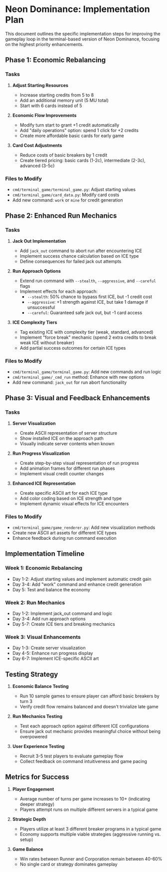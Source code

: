 # Neon Dominance: Implementation Plan

This document outlines the specific implementation steps for improving the gameplay loop in the terminal-based version of Neon Dominance, focusing on the highest priority enhancements.

## Phase 1: Economic Rebalancing

### Tasks

1. **Adjust Starting Resources**
   - Increase starting credits from 5 to 8
   - Add an additional memory unit (5 MU total)
   - Start with 6 cards instead of 5

2. **Economic Flow Improvements**
   - Modify turn start to grant +1 credit automatically
   - Add "daily operations" option: spend 1 click for +2 credits
   - Create more affordable basic cards for early game

3. **Card Cost Adjustments**
   - Reduce costs of basic breakers by 1 credit
   - Create tiered pricing: basic cards (1-2c), intermediate (2-3c), advanced (3-5c)

### Files to Modify

- `cmd/terminal_game/terminal_game.py`: Adjust starting values
- `cmd/terminal_game/card_data.py`: Modify card costs
- Add new command: `work` or `mine` for credit generation

## Phase 2: Enhanced Run Mechanics

### Tasks

1. **Jack Out Implementation**
   - Add `jack_out` command to abort run after encountering ICE
   - Implement success chance calculation based on ICE type
   - Define consequences for failed jack out attempts

2. **Run Approach Options**
   - Extend run command with `--stealth`, `--aggressive`, and `--careful` flags
   - Implement effects for each approach:
     - `--stealth`: 50% chance to bypass first ICE, but -1 credit cost
     - `--aggressive`: +1 strength against ICE, but take 1 damage if unsuccessful
     - `--careful`: Guaranteed safe jack out, but -1 card access

3. **ICE Complexity Tiers**
   - Tag existing ICE with complexity tier (weak, standard, advanced)
   - Implement "force break" mechanic (spend 2 extra credits to break weak ICE without breaker)
   - Add partial success outcomes for certain ICE types

### Files to Modify

- `cmd/terminal_game/terminal_game.py`: Add new commands and run logic
- `cmd/terminal_game/_cmd_run` method: Enhance with new options
- Add new command: `jack_out` for run abort functionality

## Phase 3: Visual and Feedback Enhancements

### Tasks

1. **Server Visualization**
   - Create ASCII representation of server structure
   - Show installed ICE on the approach path
   - Visually indicate server contents when known

2. **Run Progress Visualization**
   - Create step-by-step visual representation of run progress
   - Add animation frames for different run phases
   - Implement visual credit counter changes

3. **Enhanced ICE Representation**
   - Create specific ASCII art for each ICE type
   - Add color coding based on ICE strength and type
   - Implement dynamic visual effects for ICE encounters

### Files to Modify

- `cmd/terminal_game/game_renderer.py`: Add new visualization methods
- Create new ASCII art assets for different ICE types
- Enhance feedback during run command execution

## Implementation Timeline

### Week 1: Economic Rebalancing
- Day 1-2: Adjust starting values and implement automatic credit gain
- Day 3-4: Add "work" command and enhance credit generation
- Day 5: Test and balance the economy

### Week 2: Run Mechanics
- Day 1-2: Implement jack_out command and logic
- Day 3-4: Add run approach options
- Day 5-7: Create ICE tiers and breaking mechanics

### Week 3: Visual Enhancements
- Day 1-3: Create server visualization
- Day 4-5: Enhance run progress display
- Day 6-7: Implement ICE-specific ASCII art

## Testing Strategy

1. **Economic Balance Testing**
   - Run 10 sample games to ensure player can afford basic breakers by turn 3
   - Verify credit flow remains balanced and doesn't trivialize late game

2. **Run Mechanics Testing**
   - Test each approach option against different ICE configurations
   - Ensure jack out mechanic provides meaningful choice without being overpowered

3. **User Experience Testing**
   - Recruit 3-5 test players to evaluate gameplay flow
   - Collect feedback on command intuitiveness and game pacing

## Metrics for Success

1. **Player Engagement**
   - Average number of turns per game increases to 10+ (indicating deeper strategy)
   - Players attempt runs on multiple different servers in a typical game

2. **Strategic Depth**
   - Players utilize at least 3 different breaker programs in a typical game
   - Economy supports multiple viable strategies (aggressive running vs. setup)

3. **Game Balance**
   - Win rates between Runner and Corporation remain between 40-60%
   - No single card or strategy dominates gameplay 